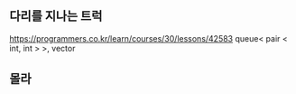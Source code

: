 ## 다리를 지나는 트럭
https://programmers.co.kr/learn/courses/30/lessons/42583
queue< pair < int, int > >, vector

## 몰라

